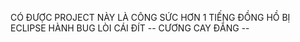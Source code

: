 CÓ ĐƯỢC PROJECT NÀY LÀ CÔNG SỨC HƠN 1 TIẾNG ĐỒNG HỒ BỊ ECLIPSE HÀNH BUG LÒI CÁI ĐÍT
-- CƯƠNG CAY ĐẮNG --
